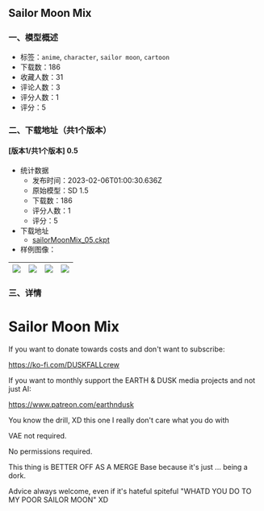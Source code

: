 ## Sailor Moon Mix
### 一、模型概述

- 标签：`anime`, `character`, `sailor moon`, `cartoon`
- 下载数：186
- 收藏人数：31
- 评论人数：3
- 评分人数：1
- 评分：5

### 二、下载地址（共1个版本）

#### [版本1/共1个版本] 0.5

- 统计数据
  - 发布时间：2023-02-06T01:00:30.636Z
  - 原始模型：SD 1.5
  - 下载数：186
  - 评分人数：1
  - 评分：5
- 下载地址
  - [sailorMoonMix_05.ckpt](https://civitai.com/api/download/models/7622)
- 样例图像：

| <img src="https://image.civitai.com/xG1nkqKTMzGDvpLrqFT7WA/249f95ee-1aa4-4bd2-af62-b863b5e41900/width=450/71502.jpeg" /> | <img src="https://image.civitai.com/xG1nkqKTMzGDvpLrqFT7WA/54bd4fd5-ee57-411e-7619-38c6fa6bcd00/width=450/71519.jpeg" /> | <img src="https://image.civitai.com/xG1nkqKTMzGDvpLrqFT7WA/b1898861-eed4-46c1-6e51-759402f41500/width=450/71518.jpeg" /> | <img src="https://image.civitai.com/xG1nkqKTMzGDvpLrqFT7WA/e4e08a02-99b5-42df-19a7-c1a756fbc700/width=450/71517.jpeg" /> |
| ---- | ---- | ---- | ---- |


### 三、详情
<h1>Sailor Moon Mix</h1><p>If you want to donate towards costs and don't want to subscribe:</p><p><a target="_blank" rel="ugc" href="https://ko-fi.com/DUSKFALLcrew">https://ko-fi.com/DUSKFALLcrew</a></p><p>If you want to monthly support the EARTH &amp; DUSK media projects and not just AI: </p><p> <a target="_blank" rel="ugc" href="https://www.patreon.com/earthndusk">https://www.patreon.com/earthndusk</a> </p><p>You know the drill, XD this one I really don't care what you do with</p><p>VAE not required.</p><p>No permissions required.</p><p>This thing is BETTER OFF AS A MERGE Base because it's just ... being a dork.</p><p>Advice always welcome, even if it's hateful spiteful "WHATD YOU DO TO MY POOR SAILOR MOON" XD</p>
